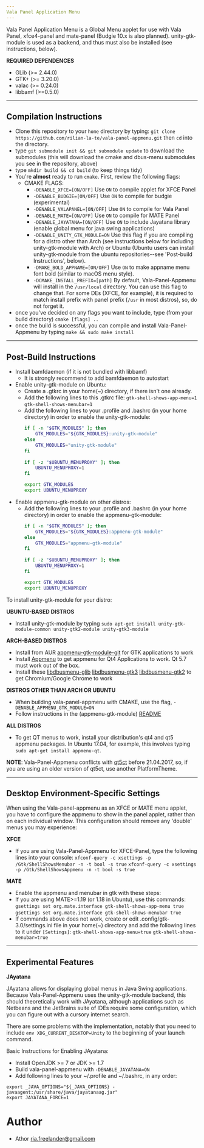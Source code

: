 ```yaml
---
Vala Panel Application Menu
---
```


Vala Panel Application Menu is a Global Menu applet for use with Vala Panel, xfce4-panel and mate-panel (Budgie 10.x is also planned). unity-gtk-module is used as a backend, and thus must also be installed (see instructions, below).

**REQUIRED DEPENDENCES**

 * GLib (>= 2.44.0)
 * GTK+ (>= 3.20.0)
 * valac (>= 0.24.0)
 * libbamf (>=0.5.0)
    
---
Compilation Instructions
---
  * Clone this repository to your `home` directory by typing:
  `git clone https://github.com/rilian-la-te/vala-panel-appmenu.git` then `cd` into the directory.
  * type `git submodule init && git submodule update` to download the submodules (this will download the cmake and dbus-menu submodules you see in the repository, above)
  * type `mkdir build && cd build` (to keep things tidy)
  * You're **almost** ready to run `cmake`. First, review the following flags:
    * CMAKE FLAGS:
      * `-DENABLE_XFCE=[ON/OFF]` Use `ON` to compile applet for XFCE Panel
      * `-DENABLE_BUDGIE=[ON/OFF]` Use `ON` to compile for budgie (experimental)
      * `-DENABLE_VALAPANEL=[ON/OFF]` Use `ON` to compile for Vala Panel
      * `-DENABLE_MATE=[ON/OFF]` Use `ON` to compile for MATE Panel
      * `-DENABLE_JAYATANA=[ON/OFF]` Use `ON` to include Jayatana library (enable global menu for java swing applications)
      * `-DENABLE_UNITY_GTK_MODULE=ON` Use this flag if you are compiling for a distro other than Arch (see instructions below for including unity-gtk-module with Arch) or Ubuntu (Ubuntu users can install unity-gtk-module from the ubuntu repositories--see 'Post-build Instructions', below).
      * `-DMAKE_BOLD_APPNAME=[ON/OFF]` Use `ON` to make appname menu font bold (similar to macOS menu style).
      * `-DCMAKE_INSTALL_PREFIX=[path]` By default, Vala-Panel-Appmenu will install in the `/usr/local` directory. You can use this flag to change that. For some DEs (XFCE, for example), it is required to match install prefix with panel prefix (`/usr` in most distros), so, do not forget it.
  * once you've decided on any flags you want to include, type (from your build directory) `cmake [flags] ..`
  * once the build is successful, you can compile and install Vala-Panel-Appmenu by typing `make && sudo make install`
---
Post-Build Instructions
---
- Install bamfdaemon (if it is not bundled with libbamf)
  - It is strongly recommend to add bamfdaemon to autostart
- Enable unity-gtk-module on Ubuntu:
  - Create a .gtkrc in your home(~) directory, if there isn't one already.
  - Add the following lines to this .gtkrc file:
   `gtk-shell-shows-app-menu=1`
   `gtk-shell-shows-menubar=1`
  - Add the following lines to your .profile and .bashrc (in your home directory) in order to enable the unity-gtk-module:
    ```sh
    if [ -n "$GTK_MODULES" ]; then
        GTK_MODULES="${GTK_MODULES}:unity-gtk-module"
    else
        GTK_MODULES="unity-gtk-module"
    fi
 
    if [ -z "$UBUNTU_MENUPROXY" ]; then
        UBUNTU_MENUPROXY=1
    fi

    export GTK_MODULES
    export UBUNTU_MENUPROXY
    ```
- Enable appmenu-gtk-module on other distros:
  - Add the following lines to your .profile and .bashrc (in your home directory) in order to enable the appmenu-gtk-module:
    ```sh
    if [ -n "$GTK_MODULES" ]; then
        GTK_MODULES="${GTK_MODULES}:appmenu-gtk-module"
    else
        GTK_MODULES="appmenu-gtk-module"
    fi
 
    if [ -z "$UBUNTU_MENUPROXY" ]; then
        UBUNTU_MENUPROXY=1
    fi

    export GTK_MODULES
    export UBUNTU_MENUPROXY
    ```
  
To install unity-gtk-module for your distro:

 **UBUNTU-BASED DISTROS**
 - Install unity-gtk-module by typing `sudo apt-get install unity-gtk-module-common unity-gtk2-module unity-gtk3-module`

 **ARCH-BASED DISTROS**
* Install from AUR [appmenu-gtk-module-git](https://aur.archlinux.org/packages/appmenu-gtk-module-git/) for GTK applications to work
* Install [Appmenu](https://aur.archlinux.org/packages/appmenu-qt/) to get appmenu for Qt4 Applications to work. Qt 5.7 must work out of the box.
* Install these [libdbusmenu-glib](https://archlinux.org/packages/libdbusmenu-glib/) [libdbusmenu-gtk3](https://archlinux.org/packages/libdbusmenu-gtk3/) [libdbusmenu-gtk2](https://archlinux.org/packages/libdbusmenu-gtk2/) to get Chromium/Google Chrome to work

 **DISTROS OTHER THAN ARCH OR UBUNTU**
 - When building vala-panel-appmenu with CMAKE, use the flag, `-DENABLE_APPMENU_GTK_MODULE=ON`
 - Follow instructions in the (appmenu-gtk-module) [README](appmenu-gtk-module/README.md)

**ALL DISTROS**
- To get QT menus to work, install your distribution's qt4 and qt5 appmenu packages. In Ubuntu 17.04, for example, this involves typing `sudo apt-get install appmenu-qt`.

**NOTE**: 
Vala-Panel-Appmenu conflicts with [qt5ct](https://sourceforge.net/p/qt5ct/tickets/34/) before 21.04.2017, so, if you are using an older version of qt5ct, use another PlatformTheme.

---
Desktop Environment-Specific Settings
---
When using the Vala-panel-appmenu as an XFCE or MATE menu applet, you have to configure the appmenu to show in the panel applet, rather than on each individual window. This configuration should remove any 'double' menus you may experience:

**XFCE**
- If you are using Vala-Panel-Appmenu for XFCE-Panel, type the following lines into your console:
`xfconf-query -c xsettings -p /Gtk/ShellShowsMenubar -n -t bool -s true`
`xfconf-query -c xsettings -p /Gtk/ShellShowsAppmenu -n -t bool -s true`

**MATE**
- Enable the appmenu and menubar in gtk with these steps:
- If you are using MATE>=1.19 (or 1.18 in Ubuntu), use this commands:
`gsettings set org.mate.interface gtk-shell-shows-app-menu true`
`gsettings set org.mate.interface gtk-shell-shows-menubar true`
- If commands above does not work, create or edit .config/gtk-3.0/settings.ini file in your home(~) directory and add the following lines to it under `[Settings]`:
  `gtk-shell-shows-app-menu=true`
  `gtk-shell-shows-menubar=true`  

---
Experimental Features
---
**JAyatana**

JAyatana allows for displaying global menus in Java Swing applications. Because Vala-Panel-Appmenu uses the unity-gtk-module backend, this should theoretically work with JAyatana, although applications such as Netbeans and the JetBrains suite of IDEs require some configuration, which you can figure out with a cursory internet search.

There are some problems with the implementation, notably that you need to include `env XDG_CURRENT_DESKTOP=Unity` to the beginning of your launch command.

Basic Instructions for Enabling JAyatana:
* Install OpenJDK >= 7 or JDK >= 1.7
* Build vala-panel-appmenu with `-DENABLE_JAYATANA=ON`
* Add following lines to your ~/.profile and ~/.bashrc, in any order:
```
export _JAVA_OPTIONS="${_JAVA_OPTIONS} -javaagent:/usr/share/java/jayatanaag.jar"
export JAYATANA_FORCE=1
```

Author
===
 * Athor <ria.freelander@gmail.com>
